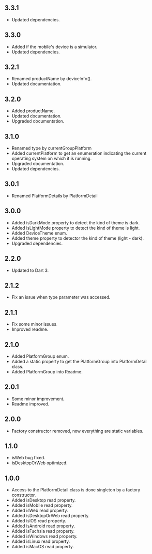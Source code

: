 ## 3.3.1
* Updated dependencies.

## 3.3.0
* Added if the mobile's device is a simulator.
* Updated dependencies.

## 3.2.1
* Renamed productName by deviceInfo().
* Updated documentation.

## 3.2.0
* Added productName.
* Updated documentation.
* Upgraded documentation.

## 3.1.0

* Renamed type by currentGroupPlatform
* Added currentPlatform to get an enumeration indicating the current operating system on which it is running.
* Upgraded documentation.
* Updated dependencies.

## 3.0.1

* Renamed PlatformDetails by PlatformDetail

## 3.0.0

* Added isDarkMode property to detect the kind of theme is dark.
* Added isLightMode property to detect the kind of theme is light.
* Added DeviceTheme enum.
* Added theme property to detector the kind of theme (light - dark).
* Upgraded dependencies.

## 2.2.0

* Updated to Dart 3.

## 2.1.2

* Fix an issue when type parameter was accessed.

## 2.1.1

* Fix some minor issues.
* Improved readme.

## 2.1.0

* Added PlatformGroup enum.
* Added a static property to get the PlatformGroup into PlatformDetail class.
* Added PlatformGroup into Readme.

## 2.0.1

* Some minor improvement.
* Readme improved.

## 2.0.0

* Factory constructor removed, now everything are static variables.

## 1.1.0

* isWeb bug fixed.
* isDesktopOrWeb optimized.

## 1.0.0

* Access to the PlatformDetail class is done singleton by a factory constructor.
* Added isDesktop read property.
* Added isMobile read property.
* Added isWeb read property.
* Added isDesktopOrWeb read property.
* Added isIOS read property.
* Added isAndroid read property.
* Added isFuchsia read property.
* Added isWindows read property.
* Added isLinux read property.
* Added isMacOS read property.
